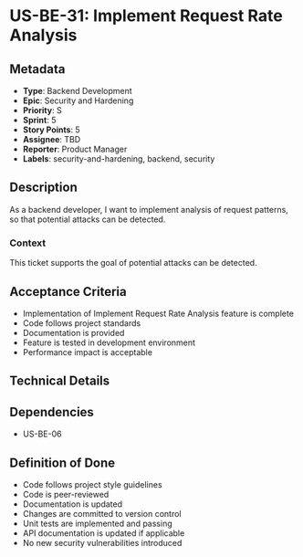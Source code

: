 # US-BE-31: Implement Request Rate Analysis

## Metadata
- **Type**: Backend Development
- **Epic**: Security and Hardening
- **Priority**: S
- **Sprint**: 5
- **Story Points**: 5
- **Assignee**: TBD
- **Reporter**: Product Manager
- **Labels**: security-and-hardening, backend, security

## Description
As a backend developer, I want to implement analysis of request patterns, so that potential attacks can be detected.

### Context
This ticket supports the goal of potential attacks can be detected.

## Acceptance Criteria
- Implementation of Implement Request Rate Analysis feature is complete
- Code follows project standards
- Documentation is provided
- Feature is tested in development environment
- Performance impact is acceptable

## Technical Details

## Dependencies
- US-BE-06

## Definition of Done
- Code follows project style guidelines
- Code is peer-reviewed
- Documentation is updated
- Changes are committed to version control
- Unit tests are implemented and passing
- API documentation is updated if applicable
- No new security vulnerabilities introduced
